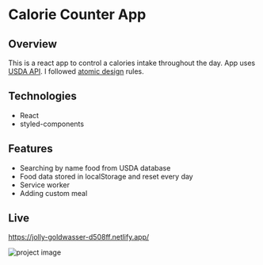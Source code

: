 # Calorie Counter App

## Overview

This is a react app to control a calories intake throughout the day. App uses [USDA API](https://fdc.nal.usda.gov/api-guide.html). I followed [atomic design](https://bradfrost.com/blog/post/atomic-web-design) rules.

## Technologies

- React
- styled-components

## Features

- Searching by name food from USDA database
- Food data stored in localStorage and reset every day
- Service worker
- Adding custom meal

## Live

https://jolly-goldwasser-d508ff.netlify.app/

![project image](https://i.imgur.com/socXhYz.png)
